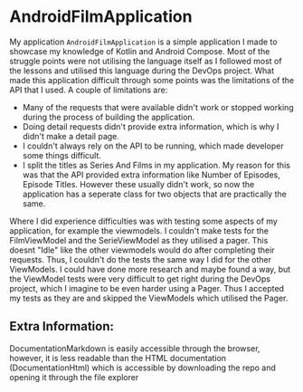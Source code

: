 # AndroidFilmApplication
My application `AndroidFilmApplication` is a simple application I made to showcase my knowledge of Kotlin and Android Compose. Most of the struggle points were not utilising the language itself as I followed most of the lessons and utilised this language during the DevOps project. What made this application difficult through some points was the limitations of the API that I used.
A couple of limitations are:
- Many of the requests that were available didn't work or stopped working during the process of building the application.
- Doing detail requests didn't provide extra information, which is why I didn't make a detail page.
- I couldn't always rely on the API to be running, which made developer some things difficult.
- I split the titles as Series And Films in my application. My reason for this was that the API provided extra information like Number of Episodes, Episode Titles. However these usually didn't work, so now the application has a seperate class for two objects that are practically the same.

Where I did experience difficulties was with testing some aspects of my application, for example the viewmodels. I couldn't make tests for the FilmViewModel and the SerieViewModel as they utilised a pager. This doesnt "Idle" like the other viewmodels would do after completing their requests. Thus, I couldn't do the tests the same way I did for the other ViewModels. I could have done more research and maybe found a way, but the ViewModel tests were very difficult to get right during the DevOps project, which I imagine to be even harder using a Pager.
Thus I accepted my tests as they are and skipped the ViewModels which utilised the Pager.

## Extra Information:
 DocumentationMarkdown is easily accessible through the browser, however, it is less readable than the HTML documentation (DocumentationHtml) which is accessible by downloading the repo and opening it through the file explorer
